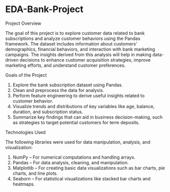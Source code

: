 # EDA-Bank-Project
Project Overview

The goal of this project is to explore customer data related to bank subscriptions and analyze customer behaviors using the Pandas framework. The dataset includes information about customers' demographics, financial behaviors, and interaction with bank marketing campaigns. The insights derived from this analysis will help in making data-driven decisions to enhance customer acquisition strategies, improve marketing efforts, and understand customer preferences.

Goals of the Project
1.	Explore the bank subscription dataset using Pandas.
2.	Clean and preprocess the data for analysis.
3.	Perform feature engineering to derive useful insights related to customer behavior.
4.	Visualize trends and distributions of key variables like age, balance, duration, and subscription status.
5.	Summarize key findings that can aid in business decision-making, such as strategies to target potential customers for term deposits.
   
Technologies Used
 
The following libraries were used for data manipulation, analysis, and visualization:
1.	NumPy – For numerical computations and handling arrays.
2.	Pandas – For data analysis, cleaning, and manipulation.
3.	Matplotlib – For creating basic data visualizations such as bar charts, pie charts, and line plots.
4.	Seaborn – For statistical visualizations like stacked bar charts and heatmaps.

